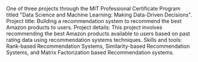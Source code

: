 One of three projects through the MIT Professional Certificate Program titled "Data Science and Machine Learning: Making Data-Driven Decisions".
Project title: Building a recommendation system to recommend the best Amazon products to users.
Project details: This project involves recommending the best Amazon products available to users based on past rating data using recommendation systems techniques.
Skills and tools: Rank-based Recommendation Systems, Similarity-based Recommendation Systems, and Matrix Factorization based Recommendation systems.
